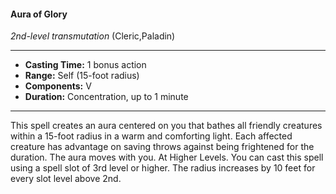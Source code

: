 #### Aura of Glory
*2nd-level transmutation* (Cleric,Paladin)
___
- **Casting Time:** 1 bonus action
- **Range:** Self (15-foot radius)
- **Components:** V
- **Duration:** Concentration, up to 1 minute
---
This spell creates an aura centered on you that
bathes all friendly creatures within a 15-foot radius
in a warm and comforting light. Each affected
creature has advantage on saving throws against
being frightened for the duration. The aura moves
with you.
At Higher Levels.  You can cast this spell using a
spell slot of 3rd level or higher. The radius increases
by 10 feet for every slot level above 2nd.
